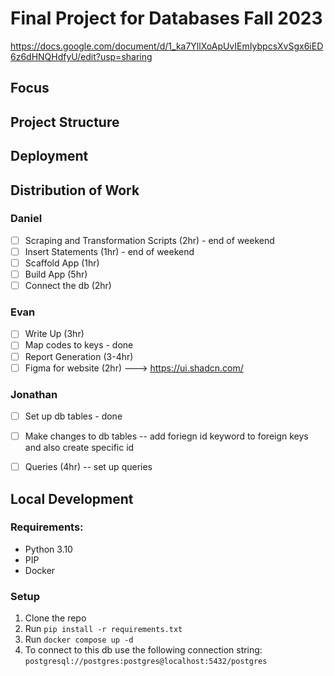 # Final Project for Databases Fall 2023
https://docs.google.com/document/d/1_ka7YllXoApUvIEmIybpcsXvSgx6iED6z6dHNQHdfyU/edit?usp=sharing

## Focus


## Project Structure



## Deployment

## Distribution of Work
### Daniel
- [ ] Scraping and Transformation Scripts (2hr) - end of weekend
- [ ] Insert Statements (1hr) - end of weekend
- [ ] Scaffold App (1hr)
- [ ] Build App (5hr)
- [ ] Connect the db (2hr)
### Evan
- [ ] Write Up (3hr) 
- [ ] Map codes to keys - done
- [ ] Report Generation (3-4hr)
- [ ] Figma for website (2hr) --->  https://ui.shadcn.com/
### Jonathan
- [ ] Set up db tables - done
- [ ] Make changes to db tables -- add foriegn id keyword to foreign keys and also create specific id
- [ ] Queries (4hr)  -- set up queries 


## Local Development
### Requirements:
- Python 3.10
- PIP
- Docker

### Setup
1. Clone the repo
2. Run `pip install -r requirements.txt`
3. Run `docker compose up -d`
4. To connect to this db use the following connection string: `postgresql://postgres:postgres@localhost:5432/postgres`





